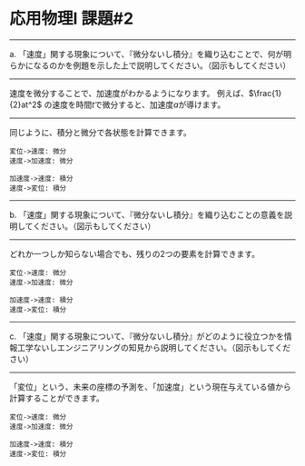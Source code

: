 応用物理I 課題#2
====

---

a. 「速度」関する現象について、『微分ないし積分』を織り込むことで、何が明らかになるのかを例題を示した上で説明してください。（図示もしてください）

---

速度を微分することで、加速度がわかるようになります。
例えば、$\frac{1}{2}at^2$ の速度を時間$t$で微分すると、加速度$a$が導けます。

---

同じように、積分と微分で各状態を計算できます。


```sequence
変位->速度: 微分
速度->加速度: 微分

加速度->速度: 積分
速度->変位: 積分
```

---

b. 「速度」関する現象について、『微分ないし積分』を織り込むことの意義を説明してください。（図示もしてください）

---

どれか一つしか知らない場合でも、残りの2つの要素を計算できます。

```sequence
変位->速度: 微分
速度->加速度: 微分

加速度->速度: 積分
速度->変位: 積分
```

---

c. 「速度」関する現象について、『微分ないし積分』がどのように役立つかを情報工学ないしエンジニアリングの知見から説明してください。（図示もしてください）

---

「変位」という、未来の座標の予測を、「加速度」という現在与えている値から計算することができます。

```sequence
変位->速度: 微分
速度->加速度: 微分

加速度->速度: 積分
速度->変位: 積分
```
